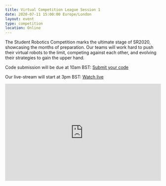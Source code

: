 ```yaml
---
title: Virtual Competition League Session 1
date: 2020-07-11 15:00:00 Europe/London
layout: event
type: competition
location: Online
---
```


The Student Robotics Competition marks the ultimate stage of SR2020, showcasing the months of preparation. Our teams will work hard to push their virtual robots to the limit, competing against each other, and evolving their strategies to gain the upper hand.

Code submission will be due at 10am BST: [Submit your code](https://studentrobotics.org/code-submitter/)

Our live-stream will start at 3pm BST: [Watch live](https://youtu.be/xLL7SoQywf4)

<iframe width="100%" height="315" src="https://www.youtube.com/embed/xLL7SoQywf4" frameborder="0" allow="accelerometer; autoplay; encrypted-media; gyroscope; picture-in-picture" allowfullscreen></iframe>
